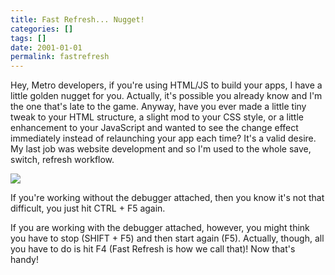 ```yaml
---
title: Fast Refresh... Nugget!
categories: []
tags: []
date: 2001-01-01
permalink: fastrefresh
---
```



Hey, Metro developers, if you're using HTML/JS to build your apps, I have a little golden nugget for you. Actually, it's possible you already know and I'm the one that's late to the game. Anyway, have you ever made a little tiny tweak to your HTML structure, a slight mod to your CSS style, or a little enhancement to your JavaScript and wanted to see the change effect immediately instead of relaunching your app each time? It's a valid desire. My last job was website development and so I'm used to the whole save, switch, refresh workflow.
<!-- xmore -->

![](/files/fastrefresh_01.png)

If you're working without the debugger attached, then you know it's not that difficult, you just hit CTRL + F5 again.

If you are working with the debugger attached, however, you might think you have to stop (SHIFT + F5) and then start again (F5). Actually, though, all you have to do is hit F4 (Fast Refresh is how we call that)! Now that's handy!